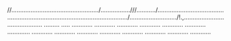 //................................................../.................///.........../.........................................................................................................../.........................../!.,........................................... .........
.....
............
............
............
............
............
............
.............
............
............
............
............
............
............
............
............


